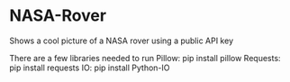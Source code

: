 # NASA-Rover
Shows a cool picture of a NASA rover using a public API key

There are a few libraries needed to run
Pillow: pip install pillow
Requests: pip install requests
IO: pip install Python-IO
